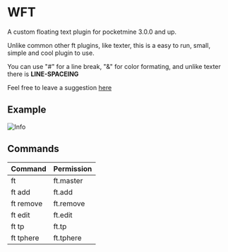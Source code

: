 # WFT
A custom floating text plugin for pocketmine 3.0.0 and up.

Unlike common other ft plugins, like texter, this is a easy to run, small, simple and cool plugin to use.

You can use "#" for a line break, "&" for color formating, and unlike texter there is __LINE-SPACEING__

Feel free to leave a suggestion [here](https://github.com/WolfDen133/WFT/issues)

## Example
![Info](https://i.imgur.com/7UZQGWR.png)

## Commands

Command | Permission
---------|----------
ft|ft.master
ft add|ft.add
ft remove|ft.remove
ft edit|ft.edit
ft tp|ft.tp
ft tphere|ft.tphere
